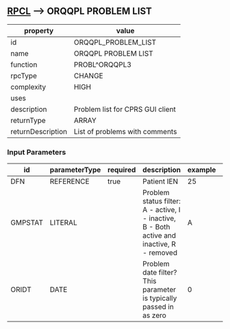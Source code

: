 


## [RPCL](TableOfContent.md) --> ORQQPL PROBLEM LIST 

 property | value 
--- | --- 
 id | ORQQPL_PROBLEM_LIST
 name | ORQQPL PROBLEM LIST
 function | PROBL^ORQQPL3
 rpcType | CHANGE
 complexity | HIGH
 uses | 
 description | Problem list for CPRS GUI client
 returnType | ARRAY
 returnDescription | List of problems with comments

### Input Parameters

| id | parameterType | required | description | example | listMemberParameters | 
| --- | --- | --- | --- | --- | --- | 
| DFN | REFERENCE | true | Patient IEN | 25 |  | 
| GMPSTAT | LITERAL |  | Problem status filter: A - active, I - inactive, B - Both active and inactive, R - removed | A |  | 
| ORIDT | DATE |  | Problem date filter? This parameter is typically passed in as zero | 0 |  | 